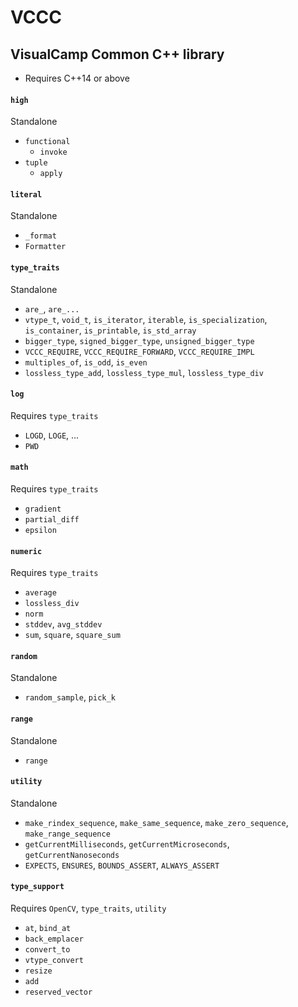 # VCCC
## VisualCamp Common C++ library
* Requires C++14 or above

#### `high`
Standalone
* `functional`
    * `invoke`
* `tuple`
    * `apply`

#### `literal`
Standalone
* `_format`
* `Formatter`

#### `type_traits`
Standalone  
* `are_`, `are_...`
* `vtype_t`, `void_t`, `is_iterator`, `iterable`, `is_specialization`, `is_container`, `is_printable`, `is_std_array` 
* `bigger_type`, `signed_bigger_type`, `unsigned_bigger_type`
* `VCCC_REQUIRE`, `VCCC_REQUIRE_FORWARD`, `VCCC_REQUIRE_IMPL`
* `multiples_of`, `is_odd`, `is_even`
* `lossless_type_add`, `lossless_type_mul`, `lossless_type_div`

#### `log`
Requires `type_traits`  
* `LOGD`, `LOGE`, ...
* `PWD`

#### `math`
Requires `type_traits`
* `gradient`
* `partial_diff`
* `epsilon`

#### `numeric`
Requires `type_traits`  
* `average`
* `lossless_div`
* `norm`
* `stddev`, `avg_stddev`
* `sum`, `square`, `square_sum`

#### `random`
Standalone
* `random_sample`, `pick_k`

#### `range`
Standalone
* `range`

#### `utility`
Standalone  
* `make_rindex_sequence`, `make_same_sequence`, `make_zero_sequence`, `make_range_sequence`
* `getCurrentMilliseconds`, `getCurrentMicroseconds`, `getCurrentNanoseconds`
* `EXPECTS`, `ENSURES`, `BOUNDS_ASSERT`, `ALWAYS_ASSERT`

#### `type_support`
Requires `OpenCV`, `type_traits`, `utility`
* `at`, `bind_at`
* `back_emplacer`
* `convert_to`
* `vtype_convert`
* `resize`
* `add`
* `reserved_vector`

